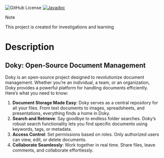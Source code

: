 ![GitHub License](https://img.shields.io/github/license/hanna-eismant/doky)
[![Javadoc](https://img.shields.io/badge/JavaDoc-Online-green)](https://hanna-eismant.github.io/doky/javadoc/)
    

> [!NOTE]
> This project is created for investigations and learning

# Description

## Doky: Open-Source Document Management

Doky is an open-source project designed to revolutionize document management. Whether you’re an individual, 
a team, or an organization, Doky provides a powerful platform for handling documents efficiently. 
Here’s what you need to know:

1. **Document Storage Made Easy**: Doky serves as a central repository for all your files. From text documents to 
   images, spreadsheets, and presentations, everything finds a home in Doky.
2. **Search and Retrieve**: Say goodbye to endless folder searches. Doky’s robust search functionality lets you
   find specific documents using keywords, tags, or metadata.
3. **Access Control**: Set permissions based on roles. Only authorized users can view, edit, or delete documents.
4. **Collaborate Seamlessly**: Work together in real time. Share files, leave comments, and collaborate effortlessly.
   
